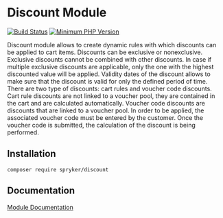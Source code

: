 # Discount Module
[![Build Status](https://travis-ci.org/spryker/discount.svg)](https://travis-ci.org/spryker/discount)
[![Minimum PHP Version](https://img.shields.io/badge/php-%3E%3D%207.2-8892BF.svg)](https://php.net/)

Discount module allows to create dynamic rules with which discounts can be applied to cart items. 
Discounts can be exclusive or nonexclusive. Exclusive discounts cannot be combined with other discounts. In case if multiple exclusive discounts are applicable, only the one with the highest discounted value will be applied.
Validity dates of the discount allows to make sure that the discount is valid for only the defined period of time. 
There are two type of discounts: cart rules and voucher code discounts. Cart rule discounts are not linked to a voucher pool, they are contained in the cart and are calculated automatically. Voucher code discounts are discounts that are linked to a voucher pool. In order to be applied, the associated voucher code must be entered by the customer. Once the voucher code is submitted, the calculation of the discount is being performed.

## Installation

```
composer require spryker/discount
```

## Documentation

[Module Documentation](https://academy.spryker.com/developing_with_spryker/module_guide/discount/discount.html)
